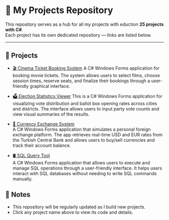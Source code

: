 # 🚀 My Projects Repository

This repository serves as a hub for all my projects with eduction **25 projects with C#**.  
Each project has its own dedicated repository — links are listed below.  

---

## 📂 Projects

- [🎬 Cinema Ticket Booking System](https://github.com/gozdegonul/sinemabilet.git) 
 A C# Windows Forms application for booking movie tickets. The system allows users to select films, choose session times, reserve seats, and finalize their bookings through a user-friendly graphical interface.

- [🗳️ Election Statistics Viewer](https://github.com/gozdegonul/secimistatistik.git)
This is a C# Windows Forms application for visualizing vote distribution and ballot box opening rates across cities and districts. The interface allows users to input party vote counts and view visual summaries of the results.

- [💱 Currency Exchange System](https://github.com/gozdegonul/dovizalissatis.git)  
A C# Windows Forms application that simulates a personal foreign exchange platform. The app retrieves real-time USD and EUR rates from the Turkish Central Bank and allows users to buy/sell currencies and track their account balance.

- [🛢️ SQL Query Tool](https://github.com/gozdegonul/sqlsorguprogram.git)  
A C# Windows Forms application that allows users to execute and manage SQL operations through a user-friendly interface. It helps users interact with SQL databases without needing to write SQL commands manually.

## 📌 Notes
- This repository will be regularly updated as I build new projects.  
- Click any project name above to view its code and details.  
